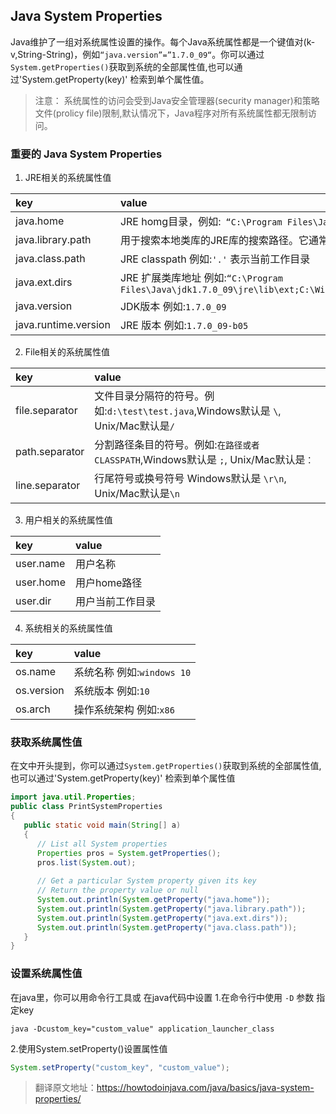 ## Java System Properties
Java维护了一组对系统属性设置的操作。每个Java系统属性都是一个键值对(k-v,String-String)，例如`“java.version”=”1.7.0_09“`。你可以通过`System.getProperties()`获取到系统的全部属性值,也可以通过'System.getProperty(key)' 检索到单个属性值。

>注意：
系统属性的访问会受到Java安全管理器(security manager)和策略文件(prolicy file)限制,默认情况下，Java程序对所有系统属性都无限制访问。


### 重要的 Java System Properties
1. JRE相关的系统属性值

| key      |    value |
| :-------- | :-------- |
| java.home  | JRE homg目录，例如:` “C:\Program Files\Java\jdk1.7.0_09\jre“` |
| java.library.path     | 用于搜索本地类库的JRE库的搜索路径。它通常不一定取环境变量路径 | 
| java.class.path      |    JRE classpath 例如:`'.'` 表示当前工作目录 |
| java.ext.dirs      |    JRE 扩展类库地址 例如:`“C:\Program Files\Java\jdk1.7.0_09\jre\lib\ext;C:\Windows\Sun\Java\lib\ext“` |
| java.version      |    JDK版本 例如:`1.7.0_09` |
| java.runtime.version      |    JRE 版本 例如:`1.7.0_09-b05` |

2. File相关的系统属性值

| key      |    value |
| :-------- | :-------- |
| file.separator  | 文件目录分隔符的符号。例如:`d:\test\test.java`,Windows默认是 `\`, Unix/Mac默认是`/`|
| path.separator     | 分割路径条目的符号。例如:`在路径或者CLASSPATH`,Windows默认是 `;`, Unix/Mac默认是`：` | 
| line.separator      | 行尾符号或换号符号 Windows默认是 `\r\n`, Unix/Mac默认是`\n`|


3. 用户相关的系统属性值

| key      |    value |
| :-------- | :-------- |
| user.name  | 用户名称|
| user.home     | 用户home路径 | 
| user.dir      | 用户当前工作目录|


4. 系统相关的系统属性值

| key      |    value |
| :-------- | :-------- |
| os.name  | 系统名称 例如:`windows 10`|
| os.version     | 系统版本 例如:`10`| 
| os.arch      | 操作系统架构 例如:`x86`|


### 获取系统属性值
在文中开头提到，你可以通过`System.getProperties()`获取到系统的全部属性值,也可以通过'System.getProperty(key)' 检索到单个属性值
```java
import java.util.Properties;
public class PrintSystemProperties
{
   public static void main(String[] a)
   {
      // List all System properties
      Properties pros = System.getProperties();
      pros.list(System.out);
  
      // Get a particular System property given its key
      // Return the property value or null
      System.out.println(System.getProperty("java.home"));
      System.out.println(System.getProperty("java.library.path"));
      System.out.println(System.getProperty("java.ext.dirs"));
      System.out.println(System.getProperty("java.class.path"));
   }
}
```

### 设置系统属性值
在java里，你可以用命令行工具或 在java代码中设置
1.在命令行中使用 `-D` 参数 指定key
```shell
java -Dcustom_key="custom_value" application_launcher_class
```

2.使用System.setProperty()设置属性值
```java
System.setProperty("custom_key", "custom_value");
```


>翻译原文地址：https://howtodoinjava.com/java/basics/java-system-properties/